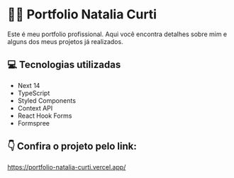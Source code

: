 # 👩‍💻 Portfolio Natalia Curti

Este é meu portfolio profissional. Aqui você encontra detalhes sobre mim e alguns dos meus projetos já realizados.

## 💻 Tecnologias utilizadas

- Next 14
- TypeScript
- Styled Components
- Context API
- React Hook Forms
- Formspree

## 👇 Confira o projeto pelo link:

https://portfolio-natalia-curti.vercel.app/
